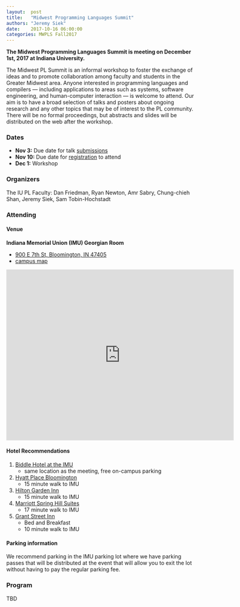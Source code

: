 ```yaml
--- 
layout:  post 
title:   "Midwest Programming Languages Summit"
authors: "Jeremy Siek"
date:    2017-10-16 06:00:00
categories: MWPLS Fall2017
--- 
```


**The Midwest Programming Languages Summit is meeting on
December 1st, 2017 at Indiana University.**

The Midwest PL Summit is an informal workshop to foster the exchange
of ideas and to promote collaboration among faculty and students in
the Greater Midwest area. Anyone interested in programming languages
and compilers — including applications to areas such as systems,
software engineering, and human-computer interaction — is welcome to
attend. Our aim is to have a broad selection of talks and posters
about ongoing research and any other topics that may be of interest to
the PL community. There will be no formal proceedings, but abstracts
and slides will be distributed on the web after the workshop.

### Dates

- **Nov 3:** Due date for talk [submissions](https://docs.google.com/forms/d/e/1FAIpQLSetI0kEof7j36wy8wICLZNNi-qENRQsSziPcCMxoqtyYfGPwQ/viewform)
- **Nov 10:** Due date for [registration](https://docs.google.com/forms/d/e/1FAIpQLSetI0kEof7j36wy8wICLZNNi-qENRQsSziPcCMxoqtyYfGPwQ/viewform) to attend
- **Dec 1:** Workshop

### Organizers
The IU PL Faculty: Dan Friedman, Ryan Newton, Amr Sabry, Chung-chieh
Shan, Jeremy Siek, Sam Tobin-Hochstadt

### Attending

#### Venue

**Indiana Memorial Union (IMU) Georgian Room**
* [900 E 7th St, Bloomington, IN 47405](https://www.google.com/maps/place/IU+Memorial/@39.1676259,-86.5250467,17z/data=!4m8!1m2!2m1!1siu+memorial+union!3m4!1s0x886c66c1a73769f3:0x1d298d5a250815e9!8m2!3d39.1675742!4d-86.5233021)
* [campus map](https://map.iu.edu/iub/index.html)

<iframe src="https://www.google.com/maps/embed?pb=!1m18!1m12!1m3!1d3093.3120610676015!2d-86.52504673464163!3d39.167625929530026!2m3!1f0!2f0!3f0!3m2!1i1024!2i768!4f13.1!3m3!1m2!1s0x886c66c1a73769f3%3A0x1d298d5a250815e9!2sIU+Memorial!5e0!3m2!1sen!2sus!4v1510186101467" width="600" height="450" frameborder="0" style="border:0" allowfullscreen></iframe>


#### Hotel Recommendations

1. [Biddle Hotel at the IMU](https://imu.indiana.edu/hotel/index.html)
   - same location as the meeting, free on-campus parking
2. [Hyatt Place Bloomington](https://bloomington.place.hyatt.com/)
   - 15 minute walk to IMU
3. [Hilton Garden Inn](http://hiltongardeninn3.hilton.com/en/hotels/indiana/hilton-garden-inn-bloomington-BMGINGI/index.html)
   - 15 minute walk to IMU
4. [Marriott Spring Hill Suites](http://www.marriott.com/hotels/travel/bmgsh-springhill-suites-bloomington/)
   - 17 minute walk to IMU
5. [Grant Street Inn](https://www.grantstinn.com/)
   - Bed and Breakfast 
   - 10 minute walk to IMU
     
#### Parking information

<!-- - For people staying overnight at a hotel,  -->
<!--   we recommend parking at the hotel and walking. -->
We recommend parking in the IMU parking lot where
we have parking passes that will be distributed at
the event that will allow you to exit the lot without
having to pay the regular parking fee.
<!--   - Henderson Parking Garage:  -->
<!--     - [301 S Indiana Ave](https://www.google.com/maps/place/Henderson+Parking+Garage,+301+S+Indiana+Ave,+Bloomington,+IN+47401/@39.1635416,-86.528532,17z/data=!3m1!4b1!4m5!3m4!1s0x886c66e9bb3cffa1:0x7e26e18109712da!8m2!3d39.1635615!4d-86.5263274), -->
<!--   - or the Poplars Parking Garage:  -->
<!--     - [Entrance located on 6th Street, between Grant Street and Dunn Street](https://www.google.com/maps/place/Parking+Garage+-+Poplars,+Bloomington,+IN+47408/@39.1678104,-86.5293984,19z/data=!3m1!4b1!4m8!1m2!2m1!1sIndiana+university+poplars+parking+gargage!3m4!1s0x886c66c2df8212a5:0x98d3484c8b05ff1b!8m2!3d39.1677521!4d-86.5287835). -->
<!-- - If you are parking at one of these parking garages email Andre -->
<!--   Kuhlenschmidt -->
<!--   (&#097;&#107;&#117;&#104;&#108;&#101;&#110;&#115;&#064;&#105;&#110;&#100;&#105;&#097;&#110;&#097;&#046;&#101;&#100;&#117;) -->
<!--   so that he can arrange for you to have a parking pass. You can park -->
<!--   in the garage before we give you the parking pass, get the pass -->
<!--   during the conference, and not have to pay if you present the pass -->
<!--   when leaving. -->

### Program

TBD



